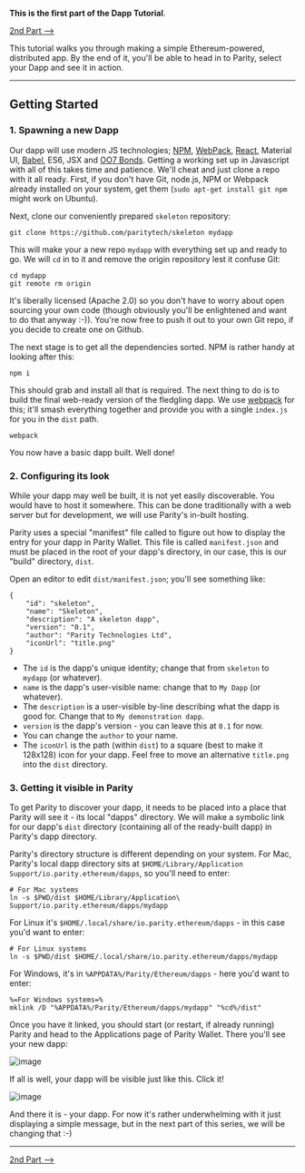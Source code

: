 **This is the first part of the Dapp Tutorial**.

[2nd Part ⟶](https://github.com/paritytech/parity/wiki/Tutorial-Part-II)

This tutorial walks you through making a simple Ethereum-powered, distributed app. By the end of it, you'll be able to head in to Parity, select your Dapp and see it in action.

----

## Getting Started

### 1. Spawning a new Dapp

Our dapp will use modern JS technologies; [NPM](https://www.npmjs.com), [WebPack](https://webpack.js.org), [React](https://facebook.github.io/react/), Material UI, [Babel](http://babeljs.io), ES6, JSX and [OO7 Bonds](https://github.com/paritytech/oo7-parity). Getting a working set up in Javascript with all of this takes time and patience. We'll cheat and just clone a repo with it all ready. First, if you don't have Git, node.js, NPM or Webpack already installed on your system, get them (`sudo apt-get install git npm` might work on Ubuntu).

Next, clone our conveniently prepared `skeleton` repository:

```
git clone https://github.com/paritytech/skeleton mydapp
```

This will make your a new repo `mydapp` with everything set up and ready to go. We will `cd` in to it and remove the origin repository lest it confuse Git:

```
cd mydapp
git remote rm origin
```

It's liberally licensed (Apache 2.0) so you don't have to worry about open sourcing your own code (though obviously you'll be enlightened and want to do that anyway :-)). You're now free to push it out to your own Git repo, if you decide to create one on Github.

The next stage is to get all the dependencies sorted. NPM is rather handy at looking after this:

```
npm i
```

This should grab and install all that is required. The next thing to do is to build the final web-ready version of the fledgling dapp. We use [webpack](https://webpack.js.org) for this; it'll smash everything together and provide you with a single `index.js` for you in the `dist` path.

```
webpack
```

You now have a basic dapp built. Well done!

### 2. Configuring its look

While your dapp may well be built, it is not yet easily discoverable. You would have to host it somewhere. This can be done traditionally with a web server but for development, we will use Parity's in-built hosting.

Parity uses a special "manifest" file called to figure out how to display the entry for your dapp in Parity Wallet. This file is called `manifest.json` and must be placed in the root of your dapp's directory, in our case, this is our "build" directory, `dist`.

Open an editor to edit `dist/manifest.json`; you'll see something like:

```
{
	"id": "skeleton",
	"name": "Skeleton",
	"description": "A skeleton dapp",
	"version": "0.1",
	"author": "Parity Technologies Ltd",
	"iconUrl": "title.png"
}
```

- The `id` is the dapp's unique identity; change that from `skeleton` to `mydapp` (or whatever).
- `name` is the dapp's user-visible name: change that to `My Dapp` (or whatever).
- The `description` is a user-visible by-line describing what the dapp is good for. Change that to `My demonstration dapp`.
- `version` is the dapp's version - you can leave this at `0.1` for now.
- You can change the `author` to your name.
- The `iconUrl` is the path (within `dist`) to a square (best to make it 128x128) icon for your dapp. Feel free to move an alternative `title.png` into the `dist` directory.

### 3. Getting it visible in Parity

To get Parity to discover your dapp, it needs to be placed into a place that Parity will see it - its local "dapps" directory. We will make a symbolic link for our dapp's `dist` directory (containing all of the ready-built dapp) in Parity's dapp directory.

Parity's directory structure is different depending on your system. For Mac, Parity's local dapp directory sits at `$HOME/Library/Application Support/io.parity.ethereum/dapps`, so you'll need to enter:

```
# For Mac systems
ln -s $PWD/dist $HOME/Library/Application\ Support/io.parity.ethereum/dapps/mydapp
```

For Linux it's `$HOME/.local/share/io.parity.ethereum/dapps` - in this case you'd want to enter:

```
# For Linux systems
ln -s $PWD/dist $HOME/.local/share/io.parity.ethereum/dapps/mydapp
```

For Windows, it's in `%APPDATA%/Parity/Ethereum/dapps` - here you'd want to enter:

```
%=For Windows systems=%
mklink /D "%APPDATA%/Parity/Ethereum/dapps/mydapp" "%cd%/dist"
```

Once you have it linked, you should start (or restart, if already running) Parity and head to the Applications page of Parity Wallet. There you'll see your new dapp:

![image](https://cloud.githubusercontent.com/assets/138296/22697933/f9d6449a-ed20-11e6-92d2-1afafaba86ea.png)

If all is well, your dapp will be visible just like this. Click it!

![image](https://cloud.githubusercontent.com/assets/138296/22697890/e1677726-ed20-11e6-9a64-c1832d2c36bf.png)

And there it is - your dapp. For now it's rather underwhelming with it just displaying a simple message, but in the next part of this series, we will be changing that :-)

----

[2nd Part ⟶](https://github.com/paritytech/parity/wiki/Tutorial-Part-II)
